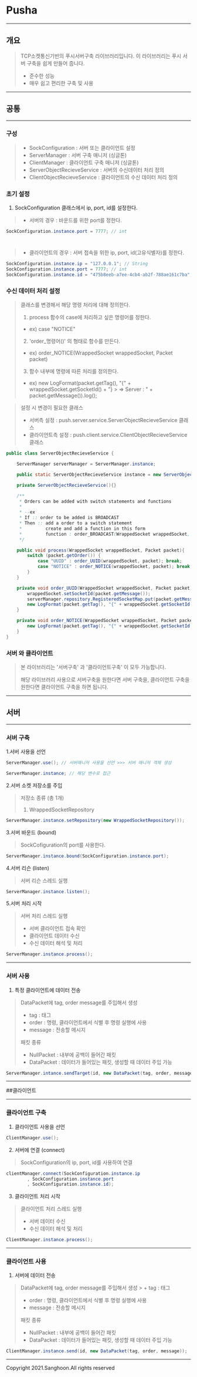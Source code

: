 # Pusha

---

## 개요
>TCP소켓통신기반의 푸시서버구축 라이브러리입니다. 이 라이브러리는 푸시 서버 구축을 쉽게 만들어 줍니다.  
>   
> + 준수한 성능 
> + 매우 쉽고 편리한 구축 및 사용

---

## 공통

---
### 구성
> + SockConfiguration : 서버 또는 클라이언트 설정
> + ServerManager : 서버 구축 매니저 (싱글톤)
> + ClientManager : 클라이언트 구축 매니저 (싱글톤)
> + ServerObjectRecieveService : 서버의 수신데이터 처리 정의
> + ClientObjectRecieveService : 클라이언트의 수신 데이터 처리 정의
    
### 초기 설정
1. SockConfiguration 클래스에서 ip, port, id를 설정한다.
>+ 서버의 경우 : 바운드를 위한 port를 정한다.
```java
SockConfiguration.instance.port = 7777; // int
```
#
>+ 클라이언트의 경우 : 서버 접속을 위한 ip, port, id(고유식별자)를 정한다.
```java
SockConfiguration.instance.ip = "127.0.0.1"; // String
SockConfiguration.instance.port = 7777; // int
SockConfiguration.instance.id = "475b8eeb-a7ee-4cb4-ab2f-788ae161c7ba"; // String
```

### 수신 데이터 처리 설정
> 클래스를 변경해서 해당 명령 처리에 대해 정의한다. 
> 1. process 함수의 case에 처리하고 싶은 명령어를 정한다. 
>   + ex) case "NOTICE"
> 2. 'order_명령어()' 의 형태로 함수를 만든다.
>   + ex) order_NOTICE(WrappedSocket wrappedSocket, Packet packet)
> 3. 함수 내부에 명령에 따른 처리를 정의한다.
>   + ex)  new LogFormat(packet.getTag(),
      "{" + wrappedSocket.getSocketId() + "} 
      > => Server : " + packet.getMessage()).log();


> 설정 시 변경이 필요한 클래스
>  + 서버측 설정 : push.server.service.ServerObjectRecieveService 클래스
>  + 클라이언트측 설정 : push.client.service.ClientObjectRecieveService 클래스

 
```java
public class ServerObjectRecieveService {

    ServerManager serverManager = ServerManager.instance;

    public static ServerObjectRecieveService instance = new ServerObjectRecieveService();

    private ServerObjectRecieveService(){}

    /**
     * Orders can be added with switch statements and functions
     *
     * --ex
     * If :: order to be added is BROADCAST
     * Then :: add a order to a switch statement
     *         create and add a function in this form
     *         function : order_BROADCAST(WrappedSocket wrappedSocket, Packet packet)
     */

    public void process(WrappedSocket wrappedSocket, Packet packet){
        switch (packet.getOrder()) {
            case "UUID" : order_UUID(wrappedSocket, packet); break;
            case "NOTICE" : order_NOTICE(wrappedSocket, packet); break;
        }
    }

    private void order_UUID(WrappedSocket wrappedSocket, Packet packet){
        wrappedSocket.setSocketId(packet.getMessage());
        serverManager.repository.RegisteredSocketMap.put(packet.getMessage(), wrappedSocket);
        new LogFormat(packet.getTag(), "{" + wrappedSocket.getSocketId() + "} is registered").log();
    }

    private void order_NOTICE(WrappedSocket wrappedSocket, Packet packet){
        new LogFormat(packet.getTag(), "{" + wrappedSocket.getSocketId() + "} => Server : " + packet.getMessage()).log();
    }
}
```

### 서버 와 클라이언트
> 본 라이브러리는 '서버구축' 과 '클라이언트구축' 이 모두 가능합니다.
> 
> 해당 라이브러리 사용으로 서버구축을 원한다면 서버 구축을, 클라이언트 구축을 원한다면
> 클라이언트 구축을 하면 됩니다.

---

## 서버

---

### 서버 구축 

1.서버 사용을 선언
```java
ServerManager.use(); // 서버매니저 사용을 선언 >>> 서버 매니저 객체 생성

ServerManager.instance; // 해당 변수로 접근
```

2.서버 소켓 저장소를 주입
> 저장소 종류 (총 1개)
> 1. WrappedSocketRepository

```java
ServerManager.instance.setRepository(new WrappedSocketRepository());
```

3.서버 바운드 (bound)
> SockCofiguration의 port를 사용한다.
```java
ServerManager.instance.bound(SockConfiguration.instance.port);
```

4.서버 리슨 (listen)
> 서버 리슨 스레드 실행
```java
ServerManager.instance.listen();
```

5.서버 처리 시작 
> 서버 처리 스레드 실행 
> + 서버 클라이언트 접속 확인
> + 클라이언트 데이터 수신 
> + 수신 데이터 해석 및 처리
```java
ServerManager.instance.process();
```

---

### 서버 사용

1. 특정 클라이언트에 데이터 전송
> DataPacket에 tag, order message를 주입해서 생성
>  + tag : 태그 
>  + order : 명령, 클라이언트에서 식별 후 명령 실행에 사용
>  + message : 전송할 메시지 
> 
> 
> 패킷 종류
>  + NullPacket : 내부에 공백이 들어간 패킷
>  + DataPacket : 데이터가 들어있는 패킷, 생성할 때 데이터 주입 가능
```java
ServerManager.intance.sendTarget(id, new DataPacket(tag, order, message));
```

---

##클라이언트

---

### 클라이언트 구축
1. 클라이언트 사용을 선언 
```java
ClientManager.use();
```

2. 서버에 연결 (connect)
> SockConfiguration의 ip, port, id를 사용하여 연결
```java
clientManager.connect(SockConfiguration.instance.ip
        , SockConfiguration.instance.port
        , SockConfiguration.instance.id);
```

3. 클라이언트 처리 시작
> 클라이언트 처리 스레드 실행
> + 서버 데이터 수신
> + 수신 데이터 해석 및 처리
```java
ClientManager.instance.process();
```

---

### 클라이언트 사용
1. 서버에 데이터 전송
> DataPacket에 tag, order message를 주입해서 생성
    >  + tag : 태그
>  + order : 명령, 클라이언트에서 식별 후 명령 실행에 사용
>  + message : 전송할 메시지
>
>
> 패킷 종류 
>  + NullPacket : 내부에 공백이 들어간 패킷
>  + DataPacket : 데이터가 들어있는 패킷, 생성할 때 데이터 주입 가능
```java
ClientManager.instance.send(id, new DataPacket(tag, order, message));
```

---
Copyright 2021.Sanghoon.All rights reserved 
